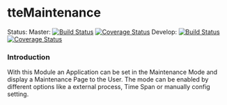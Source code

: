 # tteMaintenance #

Status:
Master:
[![Build Status](https://travis-ci.org/zf2timo/tteMaintenance.png?branch=master)](http://travis-ci.org/zf2timo/tteMaintenance)
[![Coverage Status](https://coveralls.io/repos/zf2timo/tteMaintenance/badge.png?branch=master)](https://coveralls.io/r/zf2timo/tteMaintenance)
Develop:
[![Build Status](https://travis-ci.org/zf2timo/tteMaintenance.png?branch=develop)](http://travis-ci.org/zf2timo/tteMaintenance)
[![Coverage Status](https://coveralls.io/repos/zf2timo/tteMaintenance/badge.png?branch=develop)](https://coveralls.io/r/zf2timo/tteMaintenance)

### Introduction ###

With this Module an Application can be set in the Maintenance Mode and display a Maintenance Page to the User. The mode can be enabled by different options like a external process, Time Span or manually config setting.
